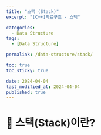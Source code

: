 ```yaml
---
title: "스택 (Stack)"
excerpt: "[C++]자료구조 - 스택"

categories:
  - Data Structure
tags:
  - [Data Structure]

permalink: /data-structure/stack/

toc: true
toc_sticky: true

date: 2024-04-04
last_modified_at: 2024-04-04
published: true
---
```



# 👑 스택(Stack)이란?